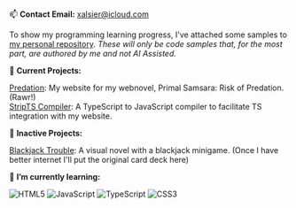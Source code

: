 📫 **Contact Email:** [xalsier@icloud.com](mailto:xalsier@icloud.com)

To show my programming learning progress, I've attached some samples to [my personal repository](https://github.com/Xalsier/Xalsier). *These will only be code samples that, for the most part, are authored by me and not AI Assisted.*

🔭 **Current Projects:**

[Predation](https://github.com/Xalsier/predation): My website for my webnovel, Primal Samsara: Risk of Predation. (Rawr!) <br>
[StripTS Compiler](https://github.com/Xalsier/StripTS-Compiler): A TypeScript to JavaScript compiler to facilitate TS integration with my website.

🔭 **Inactive Projects:**

[Blackjack Trouble](https://github.com/Xalsier/BlackjackTrouble): A visual novel with a blackjack minigame. (Once I have better internet I'll put the original card deck here)

🌱 **I’m currently learning:** 

![HTML5](https://img.shields.io/badge/-HTML5-E34F26?style=flat-square&logo=html5&logoColor=white)
![JavaScript](https://img.shields.io/badge/-JavaScript-F7DF1E?style=flat-square&logo=javascript&logoColor=black)
![TypeScript](https://img.shields.io/badge/-TypeScript-3178C6?style=flat-square&logo=typescript&logoColor=white)
![CSS3](https://img.shields.io/badge/-CSS3-1572B6?style=flat-square&logo=css3&logoColor=white)